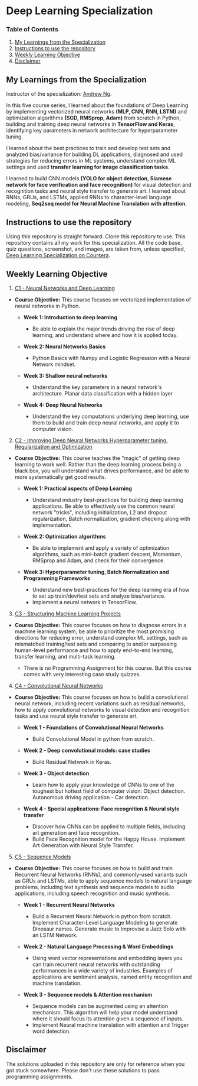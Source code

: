 # Deep Learning Specialization

### Table of Contents
1. [My Learnings from the Specialization](#Learning)
2. [Instructions to use the repository](#Instruction)
3. [Weekly Learning Objective](#Description)
4. [Disclaimer](#Disc)

## My Learnings from the Specialization<a name="Learning"></a>
Instructor of the specialization: [Andrew Ng](http://www.andrewng.org/).

In this five course series, I learned about the foundations of Deep Learning by implementing vectorized neural networks **(MLP, CNN, RNN, LSTM)** and optimization algorithms **(SGD, RMSprop, Adam)** from scratch in Python, building and training deep neural networks in **TensorFlow and Keras**, identifying key parameters in network architecture for hyperparameter tuning.

I learned about the best practices to train and develop test sets and analyzed bias/variance for building DL applications, diagnosed and used strategies for reducing errors in ML systems, understand complex ML settings and used **transfer learning for image classification tasks**.

I learned to build CNN models **(YOLO for object detection, Siamese network for face verification and face recognition)** for visual detection and recognition tasks and neural style transfer to generate art. I learned about RNNs, GRUs, and LSTMs, applied RNNs to character-level language modeling, **Seq2seq model for Neural Machine Translation with attention**. 

## Instructions to use the repository<a name="Instruction"></a>
Using this repository is straight forward. Clone this repository to use.
This repository contains all my work for this specialization. All the code base, quiz questions, screenshot, and images, are taken from, unless specified, [Deep Learning Specialization on Coursera](https://www.coursera.org/specializations/deep-learning?utm_source=gg&utm_medium=sem&utm_campaign=17-DeepLearning-US&utm_content=17-DeepLearning-US&campaignid=904733485&adgroupid=49070439496&device=c&keyword=neural%20network%20for%20machine%20learning&matchtype=b&network=g&devicemodel=&adpostion=&creativeid=415429113789&hide_mobile_promo&gclid=EAIaIQobChMI5_CtgI_t7wIVPObjBx0xuwp6EAAYASAAEgKLhvD_BwE).


## Weekly Learning Objective<a name="Description"></a>
1. [C1 - Neural Networks and Deep Learning](https://github.com/Ankit-Kumar-Saini/Deep_Learning_Specialization/tree/main/C1%20-%20Neural%20Networks%20and%20Deep%20Learning)

- **Course Objective:** This course focuses on vectorized implementation of neural networks in Python.

   - **Week 1: Introduction to deep learning**
      - Be able to explain the major trends driving the rise of deep learning, and understand where and how it is applied today.

   - **Week 2: Neural Networks Basics**
      - Python Basics with Numpy and Logistic Regression with a Neural Network mindset.

   - **Week 3: Shallow neural networks**
      - Understand the key parameters in a neural network's architecture. Planar data classification with a hidden layer

   - **Week 4: Deep Neural Networks**
      - Understand the key computations underlying deep learning, use them to build and train deep neural networks, and apply it to computer vision.

2. [C2 - Improving Deep Neural Networks Hyperparameter tuning, Regularization and Optimization](https://github.com/Ankit-Kumar-Saini/Deep_Learning_Specialization/tree/main/C2%20-%20Improving%20Deep%20Neural%20Networks%20Hyperparameter%20tuning%2C%20Regularization%20and%20Optimization)

- **Course Objective:** This course teaches the "magic" of getting deep learning to work well. Rather than the deep learning process being a black box, you will understand what drives performance, and be able to more systematically get good results. 

   - **Week 1: Practical aspects of Deep Learning**
      - Understand industry best-practices for building deep learning applications. Be able to effectively use the common neural network "tricks", including initialization, L2 and dropout regularization, Batch normalization, gradient checking along with implementation.

   - **Week 2: Optimization algorithms**
      - Be able to implement and apply a variety of optimization algorithms, such as mini-batch gradient descent, Momentum, RMSprop and Adam, and check for their convergence. 

   - **Week 3: Hyperparameter tuning, Batch Normalization and Programming Frameworks**
      - Understand new best-practices for the deep learning era of how to set up train/dev/test sets and analyze bias/variance. 
      - Implement a neural network in TensorFlow.

3. [C3 - Structuring Machine Learning Projects](https://github.com/Ankit-Kumar-Saini/Deep_Learning_Specialization/tree/main/C3%20-%20Structuring%20Machine%20Learning%20Projects)

- **Course Objective:** This course focuses on how to diagnose errors in a machine learning system, be able to prioritize the most promising directions for reducing error, understand complex ML settings, such as mismatched training/test sets and comparing to and/or surpassing human-level performance and how to apply end-to-end learning, transfer learning, and multi-task learning. 

   - There is no Programming Assignment for this course. But this course comes with very interesting case study quizzes.

4. [C4 - Convolutional Neural Networks](https://github.com/Ankit-Kumar-Saini/Deep_Learning_Specialization/tree/main/C4%20-%20Convolutional%20Neural%20Networks)

- **Course Objective:** This course focuses on how to build a convolutional neural network, including recent variations such as residual networks, how to apply convolutional networks to visual detection and recognition tasks and use neural style transfer to generate art.

   - **Week 1 - Foundations of Convolutional Neural Networks**
      - Build Convolutional Model in python from scratch.

   - **Week 2 - Deep convolutional models: case studies**
      - Build Residual Network in Keras.

   - **Week 3 - Object detection**
      - Learn how to apply your knowledge of CNNs to one of the toughest but hottest field of computer vision: Object detection. Autonomous driving application - Car detection.

   - **Week 4 - Special applications: Face recognition & Neural style transfer**
      - Discover how CNNs can be applied to multiple fields, including art generation and face recognition. 
      - Build Face Recognition model for the Happy House. Implement Art Generation with Neural Style Transfer.

5. [C5 - Sequence Models](https://github.com/Ankit-Kumar-Saini/Deep_Learning_Specialization/tree/main/C5%20-%20Sequence%20Models)

- **Course Objective:** This course focuses on how to build and train Recurrent Neural Networks (RNNs), and commonly-used variants such as GRUs and LSTMs, able to apply sequence models to natural language problems, including text synthesis and sequence models to audio applications, including speech recognition and music synthesis.

   - **Week 1 - Recurrent Neural Networks**
      - Build a Recurrent Neural Network in python from scratch. Implement Character-Level Language Modeling to generate Dinosaur names. Generate music to Improvise a Jazz Solo with an LSTM Network.

   - **Week 2 - Natural Language Processing & Word Embeddings**
      - Using word vector representations and embedding layers you can train recurrent neural networks with outstanding performances in a wide variety of industries. Examples of applications are sentiment analysis, named entity recognition and machine translation.

   - **Week 3 - Sequence models & Attention mechanism**
      - Sequence models can be augmented using an attention mechanism. This algorithm will help your model understand where it should focus its attention given a sequence of inputs.
      - Implement Neural machine translation with attention and Trigger word detection.
 

## Disclaimer<a name="Disc"></a>
The solutions uploaded in this repository are only for reference when you got stuck somewhere. Please don't use these solutions to pass programming assignments. 


